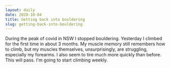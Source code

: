 ```yaml
---
layout: daily
date: 2020-10-04
title: Getting back into bouldering
slug: getting-back-into-bouldering
---
```


During the peak of covid in NSW I stopped bouldering.
Yesterday I climbed for the first time in about 3 months.
My muscle memory still remembers how to climb, but my muscles themselves,
unsurprisingly, are struggling, especially my forearms.
I also seem to tire much more quickly than before.
This will pass. I'm going to start climbing weekly.
